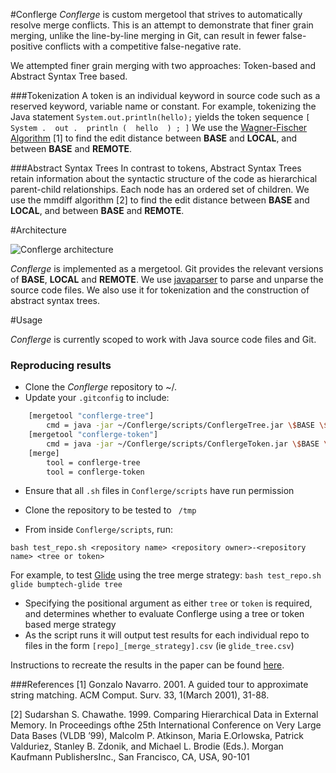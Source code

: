 #Conflerge
*Conflerge* is custom mergetool that strives to automatically resolve merge conflicts. This is an attempt to demonstrate that finer grain merging, unlike the line-by-line merging in Git, can result in fewer false-positive conflicts with a competitive false-negative rate. 

We attempted finer grain merging with two approaches: Token-based and Abstract Syntax Tree based. 

###Tokenization
A token is an individual keyword in source code such as a reserved keyword, variable name or constant. For example, tokenizing the Java statement `System.out.println(hello);` yields the token sequence `[ System .  out .  println (  hello  ) ; ]` We use the [Wagner-Fischer Algorithm](https://en.wikipedia.org/wiki/Wagner%E2%80%93Fischer_algorithm) [1] to find the edit distance between **BASE** and **LOCAL**, and between **BASE** and **REMOTE**.

###Abstract Syntax Trees 
In contrast to tokens, Abstract Syntax Trees retain information about the syntactic structure of the code as hierarchical parent-child relationships. Each node has an ordered set of children. We use the mmdiff algorithm [2] to find the edit distance between **BASE** and **LOCAL**, and between **BASE** and **REMOTE**.


#Architecture


![*Conflerge* architecture](http://i.imgur.com/ds71jB3.png)

*Conflerge* is implemented as a mergetool. Git provides the relevant versions of **BASE**, **LOCAL** and **REMOTE**. We use [javaparser](https://github.com/javaparser/javaparser) to parse and unparse the source code files. We also use it for tokenization and the construction of abstract syntax trees. 

#Usage

*Conflerge* is currently scoped to work with Java source code files and Git. 

### Reproducing results

* Clone the *Conflerge* repository to ~/.
* Update your `.gitconfig` to include: 
```bash
    [mergetool "conflerge-tree"]
		cmd = java -jar ~/Conflerge/scripts/ConflergeTree.jar \$BASE \$LOCAL \$REMOTE \$MERGED
    [mergetool "conflerge-token"]
        cmd = java -jar ~/Conflerge/scripts/ConflergeToken.jar \$BASE \$LOCAL \$REMOTE \$MERGED
    [merge]
        tool = conflerge-tree
        tool = conflerge-token
```
* Ensure that all `.sh` files in `Conflerge/scripts` have run permission
* Clone the repository to be tested to ` /tmp`  

* From inside `Conflerge/scripts`, run:

`bash test_repo.sh <repository name> <repository owner>-<repository name> <tree or token>`

For example, to test  [Glide](https://github.com/bumptech/glide) using the tree merge strategy:
`bash test_repo.sh glide bumptech-glide tree`

* Specifying the positional argument as either `tree` or `token` is required, and determines whether to evaluate Conflerge using a tree or token based merge strategy
* 	As the script runs it will output test results for each individual repo to files in the form `[repo]_[merge_strategy].csv` (ie `glide_tree.csv`)
	

Instructions to recreate the results in the paper can be found [here](https://github.com/ishansaksena/Conflerge/tree/master/scripts). 

###References
[1] Gonzalo Navarro.  2001.  A guided tour to approximate string matching.  ACM Comput.  Surv.  33,  1(March 2001), 31-88.

[2] Sudarshan S. Chawathe.  1999.  Comparing Hierarchical Data in External Memory.  In Proceedings ofthe 25th International Conference on Very Large Data Bases (VLDB ’99), Malcolm P. Atkinson, Maria E.Orlowska, Patrick Valduriez, Stanley B. Zdonik, and Michael L. Brodie (Eds.). Morgan Kaufmann PublishersInc., San Francisco, CA, USA, 90-101
